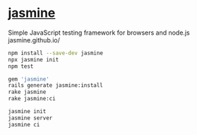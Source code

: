 # [jasmine](https://github.com/jasmine/jasmine)

Simple JavaScript testing framework for browsers and node.js  jasmine.github.io/

```sh
npm install --save-dev jasmine
npx jasmine init
npm test

gem 'jasmine'
rails generate jasmine:install
rake jasmine
rake jasmine:ci

jasmine init
jasmine server
jasmine ci
```
